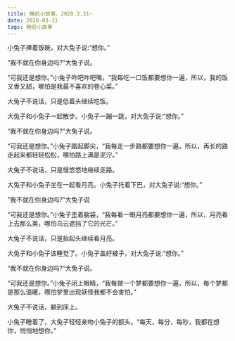 ```yaml
---
title: 睡前小故事，2020.3.31~
date: 2020-03-31
tags: 睡前小故事
---
```


小兔子捧着饭碗，对大兔子说:“想你。”

“我不就在你身边吗?”大兔子说。

“可我还是想你。”小兔子咋吧咋吧嘴，“我每吃一口饭都要想你一遍，所以，我的饭又香又甜，哪怕是我最不喜欢的卷心菜。”<!-- more -->

大兔子不说话，只是低着头继续吃饭。

大兔子和小兔子一起散步。小兔子一蹦一跳，对大兔子说:“想你。”

“我不就在你身边吗?”大兔子说。

“可我还是想你。”小兔子踮起脚尖，“我每走一步路都要想你一遍，所以，再长的路走起来都轻轻松松，哪怕路上满是泥泞。”

大兔子不说话，只是慢悠悠地继续走路。

大兔子和小兔子坐在一起看月亮。小兔子托着下巴，对大兔子说:“想你。”

“我不就在你身边吗?”大兔子说

“可我还是想你。”小兔子歪着脑袋，“我每看一眼月亮都要想你一遍，所以，月亮看上去那么美，哪怕乌云遮挡了它的光芒。”

大兔子不说话，只是抬起头继续看月亮。

大兔子和小兔子该睡觉了。小兔子盖好被子，对大兔子说:“想你。”

“我不就在你身边吗?”大兔子说。

“可我还是想你。”小兔子闭上眼睛，“我每做一个梦都要想你一遍，所以，每个梦都是那么温暖，哪怕梦里出现妖怪我都不会害怕。”

大兔子不说话，躺到床上。

小兔子睡着了，大兔子轻轻亲吻小兔子的额头。“每天，每分，每秒，我都在想你，悄悄地想你。”